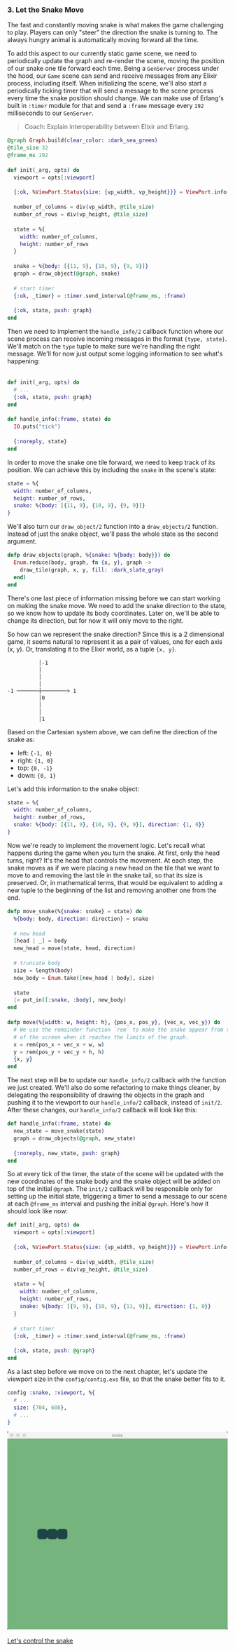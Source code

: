 ### 3. Let the Snake Move

The fast and constantly moving snake is what makes the game challenging to play. Players can only "steer" the direction the snake is turning to. The always hungry animal is automatically moving forward all the time.

To add this aspect to our currently static game scene, we need to periodically update the graph and re-render the scene, moving the position of our snake one tile forward each time. Being a `GenServer` process under the hood, our `Game` scene can send and receive messages from any Elixir process, including itself. When initializing the scene, we'll also start a periodically ticking timer that will send a message to the scene process every time the snake position should change. We can make use of Erlang's built in `:timer` module for that and send a `:frame` message every `192` milliseconds to our `GenServer`.

> Coach: Explain interoperability between Elixir and Erlang.

```elixir
@graph Graph.build(clear_color: :dark_sea_green)
@tile_size 32
@frame_ms 192

def init(_arg, opts) do
  viewport = opts[:viewport]

  {:ok, %ViewPort.Status{size: {vp_width, vp_height}}} = ViewPort.info(viewport)

  number_of_columns = div(vp_width, @tile_size)
  number_of_rows = div(vp_height, @tile_size)

  state = %{
    width: number_of_columns,
    height: number_of_rows
  }

  snake = %{body: [{11, 9}, {10, 9}, {9, 9}]}
  graph = draw_object(@graph, snake)

  # start timer
  {:ok, _timer} = :timer.send_interval(@frame_ms, :frame)

  {:ok, state, push: graph}
end
```

Then we need to implement the `handle_info/2` callback function where our scene process can receive incoming messages in the format `{type, state}`. We'll match on the `type` tuple to make sure we're handling the right message. We'll for now just output some logging information to see what's happening:

```elixir

def init(_arg, opts) do
  # ...
  {:ok, state, push: graph}
end

def handle_info(:frame, state) do
  IO.puts("tick")

  {:noreply, state}
end
```

In order to move the snake one tile forward, we need to keep track of its position. We can achieve this by including the `snake` in the scene's state:

```elixir
state = %{
  width: number_of_columns,
  height: number_of_rows,
  snake: %{body: [{11, 9}, {10, 9}, {9, 9}]}
}
```

We'll also turn our `draw_object/2` function into a `draw_objects/2` function. Instead of just the snake object, we'll pass the whole state as the second argument.

```elixir
defp draw_objects(graph, %{snake: %{body: body}}) do
  Enum.reduce(body, graph, fn {x, y}, graph ->
    draw_tile(graph, x, y, fill: :dark_slate_gray)
  end)
end
```

There's one last piece of information missing before we can start working on making the snake move. We need to add the snake direction to the state, so we know how to update its body coordinates. Later on, we'll be able to change its direction, but for now it will only move to the right.

So how can we represent the snake direction? Since this is a 2 dimensional game, it seems natural to represent it as a pair of values, one for each axis (x, y). Or, translating it to the Elixir world, as a tuple `{x, y}`.

```
          │-1
          │
          │
          │
-1 ───────┼────────> 1
          │0
          │
          │
          │1
```

Based on the Cartesian system above, we can define the direction of the snake as:

- left: `{-1, 0}`
- right: `{1, 0}`
- top: `{0, -1}`
- down: `{0, 1}`

Let's add this information to the snake object:

```elixir
state = %{
  width: number_of_columns,
  height: number_of_rows,
  snake: %{body: [{11, 9}, {10, 9}, {9, 9}], direction: {1, 0}}
}
```

Now we're ready to implement the movement logic. Let's recall what happens during the game when you turn the snake. At first, only the head turns, right? It's the head that controls the movement. At each step, the snake moves as if we were placing a new head on the tile that we want to move to and removing the last tile in the snake tail, so that its size is preserved. Or, in mathematical terms, that would be equivalent to adding a new tuple to the beginning of the list and removing another one from the end.

```elixir
defp move_snake(%{snake: snake} = state) do
  %{body: body, direction: direction} = snake

  # new head
  [head | _] = body
  new_head = move(state, head, direction)

  # truncate body
  size = length(body)
  new_body = Enum.take([new_head | body], size)

  state
  |> put_in([:snake, :body], new_body)
end

defp move(%{width: w, height: h}, {pos_x, pos_y}, {vec_x, vec_y}) do
  # We use the remainder function `rem` to make the snake appear from the opposite side
  # of the screen when it reaches the limits of the graph.
  x = rem(pos_x + vec_x + w, w)
  y = rem(pos_y + vec_y + h, h)
  {x, y}
end
```

The next step will be to update our `handle_info/2` callback with the function we just created. We'll also do some refactoring to make things cleaner, by delegating the responsibility of drawing the objects in the graph and pushing it to the viewport to our `handle_info/2` callback, instead of `init/2`. After these changes, our `handle_info/2` callback will look like this:

```elixir
def handle_info(:frame, state) do
  new_state = move_snake(state)
  graph = draw_objects(@graph, new_state)

  {:noreply, new_state, push: graph}
end
```

So at every tick of the timer, the state of the scene will be updated with the new coordinates of the snake body and the snake object will be added on top of the initial `@graph`. The `init/2` callback will be responsible only for setting up the initial state, triggering a timer to send a message to our scene at each `@frame_ms` interval and pushing the initial `@graph`. Here's how it should look like now:

```elixir
def init(_arg, opts) do
  viewport = opts[:viewport]

  {:ok, %ViewPort.Status{size: {vp_width, vp_height}}} = ViewPort.info(viewport)

  number_of_columns = div(vp_width, @tile_size)
  number_of_rows = div(vp_height, @tile_size)

  state = %{
    width: number_of_columns,
    height: number_of_rows,
    snake: %{body: [{9, 9}, {10, 9}, {11, 9}], direction: {1, 0}}
  }

  # start timer
  {:ok, _timer} = :timer.send_interval(@frame_ms, :frame)

  {:ok, state, push: @graph}
end
```

As a last step before we move on to the next chapter, let's update the viewport size in the `config/config.exs` file, so that the snake better fits to it.

```elixir
config :snake, :viewport, %{
  # ...
  size: {704, 608},
  # ...
}
```

![snake moving](./../images/04-moving-snake.gif)

[Let's control the snake](./04-control-snake-movements.md)
